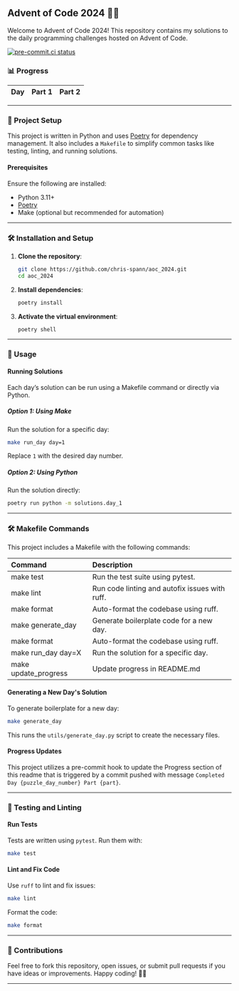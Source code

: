 ## Advent of Code 2024 🎄✨

Welcome to Advent of Code 2024! This repository contains my solutions to the daily programming challenges hosted on Advent of Code.

[![pre-commit.ci status](https://results.pre-commit.ci/badge/github/chris-spann/aoc_2024/main.svg)](https://results.pre-commit.ci/latest/github/chris-spann/aoc_2024/main)

### 📊 Progress


| Day | Part 1 | Part 2 |
| :----: |:----:|:----: |



---
### 🚀 Project Setup

This project is written in Python and uses [Poetry](https://python-poetry.org/) for dependency management. It also includes a `Makefile` to simplify common tasks like testing, linting, and running solutions.

#### Prerequisites

Ensure the following are installed:
- Python 3.11+
- [Poetry](https://python-poetry.org/docs/#installation)
- Make (optional but recommended for automation)

---

### 🛠 Installation and Setup

1. **Clone the repository**:
   ```bash
   git clone https://github.com/chris-spann/aoc_2024.git
   cd aoc_2024
   ```

2. **Install dependencies**:
   ```bash
   poetry install
   ```

3. **Activate the virtual environment**:
   ```bash
   poetry shell
   ```

---

### 📜 Usage

#### Running Solutions

Each day’s solution can be run using a Makefile command or directly via Python.

##### Option 1: Using Make
Run the solution for a specific day:
```bash
make run_day day=1
```
Replace `1` with the desired day number.


##### Option 2: Using Python
Run the solution directly:
```bash
poetry run python -m solutions.day_1
```

---
### 🛠 Makefile Commands
This project includes a Makefile with the following commands:


| Command        | Description           |
| :------------- |:-------------|
| make test      | Run the test suite using pytest. |
| make lint      | Run code linting and autofix issues with ruff.|
| make format    | Auto-format the codebase using ruff. |
| make generate_day | Generate boilerplate code for a new day.|
| make format    | Auto-format the codebase using ruff. |
| make run_day day=X    | Run the solution for a specific day. |
| make update_progress | Update progress in README.md |


#### Generating a New Day's Solution
To generate boilerplate for a new day:
```bash
make generate_day
```
This runs the `utils/generate_day.py` script to create the necessary files.

#### Progress Updates
This project utilizes a pre-commit hook to update the Progress section of this readme that is triggered by a commit pushed with message `Completed Day {puzzle_day_number} Part {part}`.

---

### 🧪 Testing and Linting

#### Run Tests
Tests are written using `pytest`. Run them with:
```bash
make test
```

#### Lint and Fix Code
Use `ruff` to lint and fix issues:
```bash
make lint
```

Format the code:
```bash
make format
```

---

### 🌟 Contributions

Feel free to fork this repository, open issues, or submit pull requests if you have ideas or improvements. Happy coding! 🎄✨

---
